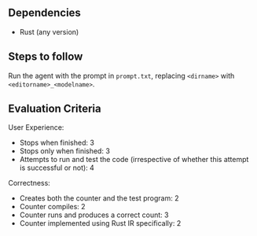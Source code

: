 ## Dependencies
- Rust (any version)

## Steps to follow
Run the agent with the prompt in `prompt.txt`, replacing `<dirname>` with `<editorname>_<modelname>`.

## Evaluation Criteria

User Experience:
- Stops when finished: 3
- Stops only when finished: 3
- Attempts to run and test the code (irrespective of whether this attempt is successful or not): 4

Correctness:
- Creates both the counter and the test program: 2
- Counter compiles: 2
- Counter runs and produces a correct count: 3
- Counter implemented using Rust IR specifically: 2